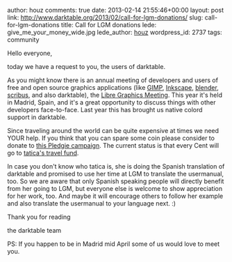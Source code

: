 author: houz
comments: true
date: 2013-02-14 21:55:46+00:00
layout: post
link: http://www.darktable.org/2013/02/call-for-lgm-donations/
slug: call-for-lgm-donations
title: Call for LGM donations
lede: give_me_your_money_wide.jpg
lede_author: <a href="https://houz.org/">houz</a>
wordpress_id: 2737
tags: community

Hello everyone,

today we have a request to you, the users of darktable.

As you might know there is an annual meeting of developers and users of free and open source graphics applications (like [GIMP](https://www.gimp.org/), [Inkscape](https://www.inkscape.org/), [blender](https://www.blender.org/), [scribus](https://www.scribus.net/), and also darktable), the [Libre Graphics Meeting](https://libregraphicsmeeting.org/2013/). This year it's held in Madrid, Spain, and it's a great opportunity to discuss things with other developers face-to-face. Last year this has brought us native colord support in darktable.

Since traveling around the world can be quite expensive at times we need YOUR help. If you think that you can spare some coin please consider to donate to [this Pledgie campaign](https://pledgie.com/campaigns/18338). The current status is that every Cent will go to [tatica's travel fund](https://tatica.org/en/2013/01/22/lgm-recaudando-fondos-con-arte/).

In case you don't know who tatica is, she is doing the Spanish translation of darktable and promised to use her time at LGM to translate the usermanual, too. So we are aware that only Spanish speaking people will directly benefit from her going to LGM, but everyone else is welcome to show appreciation for her work, too. And maybe it will encourage others to follow her example and also translate the usermanual to your language next. :)

Thank you for reading

the darktable team

PS: If you happen to be in Madrid mid April some of us would love to meet you.
